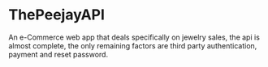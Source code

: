 # ThePeejayAPI
An e-Commerce web app that deals specifically on jewelry sales, the api is almost complete, the only remaining factors are third party authentication, payment and reset password.
